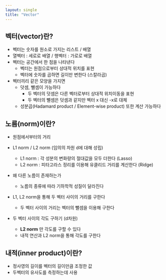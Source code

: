 ```yaml
---
layout: single
title: "Vector"
---
```

## 벡터(vector)란?

- 벡터는 숫자를 원소로 가지는 리스트 / 배열
- 열벡터 : 세로로 배열 / 행벡터 : 가로로 배열
- 벡터는 공간에서 한 점을 나타낸다
  - 벡터는 원점으로부터 상대적 위치를 표현
  - 벡터에 숫자를 곱하면 길이만 변한다 (스칼라곱)
- 벡터끼리 같은 모양을 가지면 
  - 덧셈, 뺄셈이 가능하다
    - 두 벡터의 덧셈은 다른 벡터로부터 상대적 위치이동을 표현
    - 두 벡터의 뺄셈은 덧셈과 같지만 벡터 x 대신 -x로 대체
  - 성분곱(Hadamard product / Element-wise product) 또한 계산 가능하다

## 노름(norm)이란?

- 원점에서부터의 거리
- L1 norm / L2 norm (임의의 차원 d에 대해 성립)
  - L1 norm : 각 성분의 변화량의 절대값을 모두 더한다 (Lasso)
  - L2 norm : 피타고라스 정리를 이용해 유클리드 거리를 계산한다 (Ridge)

- 왜 다른 노름이 존재하는가
  - 노름의 종류에 따라 기하학적 성질이 달라진다
- L1, L2 norm을 통해 두 벡터 사이의 거리를 구한다
  - 두 벡터 사이의 거리는 벡터의 뺄셈을 이용해 구한다
- 두 벡터 사이의 각도 구하기 (d차원)
  - **L2 norm** 만 각도를 구할 수 있다 
  - 내적 연산과 L2 norm을 통해 각도를 구한다

## 내적(inner product)이란?

- 정사영의 길이를 벡터의 길이만큼 조정한 값
- 두벡터의 유사도를 측정하는데 사용
